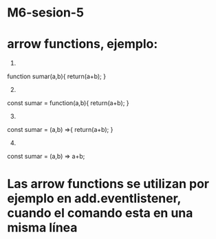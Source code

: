# M6-sesion-5

# arrow functions, ejemplo:

1. 
function sumar(a,b){
    return(a+b);
}


2. 
const sumar = function(a,b){
    return(a+b);
}


3. 
const sumar = (a,b) =>{
    return(a+b);
}


4. 
const sumar = (a,b) => a+b;


# Las arrow functions se utilizan por ejemplo en add.eventlistener, cuando el comando esta en una misma línea


